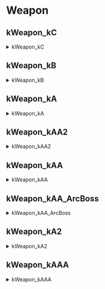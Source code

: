 # Weapon

## kWeapon_kC

<details><summary>kWeapon_kC</summary>

| Weapon | Icon |
| --- | --- |
| bow_start_001 | <img src='./Image/Icon/Item_128/Equip/Weapon/IT_P_Bow_00002.png' style='height:75px; width:auto;'> |
| sword2h_start_001 | <img src='./Image/Icon/Item_128/Equip/Weapon/IT_P_Sword2h_00037A.png' style='height:75px; width:auto;'> |
| crossbow_start_001 | <img src='./Image/Icon/Item_128/Equip/Weapon/IT_P_Crossbow_00001.png' style='height:75px; width:auto;'> |
| staff_start_001 | <img src='./Image/Icon/Item_128/Equip/Weapon/IT_P_Staff_00001.png' style='height:75px; width:auto;'> |
| dagger_start_001 | <img src='./Image/Icon/Item_128/Equip/Weapon/IT_P_Dagger_00007.png' style='height:75px; width:auto;'> |
| sword_start_001 | <img src='./Image/Icon/Item_128/Equip/Weapon/IT_P_Sword_00004.png' style='height:75px; width:auto;'> |
| wand_start_001 | <img src='./Image/Icon/Item_128/Equip/Weapon/IT_P_Wand_00001.png' style='height:75px; width:auto;'> |
| bow_c_t1_nomal_001 | <img src='./Image/Icon/Item_128/Equip/Weapon/IT_P_Bow_00001.png' style='height:75px; width:auto;'> |
| bow_c_t1_nomal_002 | <img src='./Image/Icon/Item_128/Equip/Weapon/IT_P_Bow_00001A.png' style='height:75px; width:auto;'> |
| bow_c_t1_nomal_003 | <img src='./Image/Icon/Item_128/Equip/Weapon/IT_P_Bow_00002A.png' style='height:75px; width:auto;'> |
| bow_c_t1_nomal_004 | <img src='./Image/Icon/Item_128/Equip/Weapon/IT_P_Bow_00002.png' style='height:75px; width:auto;'> |
| sword2h_c_t1_nomal_001 | <img src='./Image/Icon/Item_128/Equip/Weapon/IT_P_Sword2h_00001.png' style='height:75px; width:auto;'> |
| sword2h_c_t1_nomal_002 | <img src='./Image/Icon/Item_128/Equip/Weapon/IT_P_Sword2h_00003A.png' style='height:75px; width:auto;'> |
| sword2h_c_t1_nomal_003 | <img src='./Image/Icon/Item_128/Equip/Weapon/IT_P_Sword2h_00003.png' style='height:75px; width:auto;'> |
| sword2h_c_t1_nomal_004 | <img src='./Image/Icon/Item_128/Equip/Weapon/IT_P_Sword2h_00002.png' style='height:75px; width:auto;'> |
| crossbow_c_t1_nomal_001 | <img src='./Image/Icon/Item_128/Equip/Weapon/IT_P_Crossbow_00001.png' style='height:75px; width:auto;'> |
| crossbow_c_t1_nomal_002 | <img src='./Image/Icon/Item_128/Equip/Weapon/IT_P_Crossbow_00002.png' style='height:75px; width:auto;'> |
| crossbow_c_t1_nomal_003 | <img src='./Image/Icon/Item_128/Equip/Weapon/IT_P_Crossbow_00003.png' style='height:75px; width:auto;'> |
| crossbow_c_t1_nomal_004 | <img src='./Image/Icon/Item_128/Equip/Weapon/IT_P_Crossbow_00004.png' style='height:75px; width:auto;'> |
| staff_c_t1_nomal_001 | <img src='./Image/Icon/Item_128/Equip/Weapon/IT_P_Staff_00001.png' style='height:75px; width:auto;'> |
| staff_c_t1_nomal_002 | <img src='./Image/Icon/Item_128/Equip/Weapon/IT_P_Staff_00002.png' style='height:75px; width:auto;'> |
| staff_c_t1_nomal_003 | <img src='./Image/Icon/Item_128/Equip/Weapon/IT_P_Staff_00003.png' style='height:75px; width:auto;'> |
| staff_c_t1_nomal_004 | <img src='./Image/Icon/Item_128/Equip/Weapon/IT_P_Staff_00004.png' style='height:75px; width:auto;'> |
| dagger_c_t1_nomal_001 | <img src='./Image/Icon/Item_128/Equip/Weapon/IT_P_Dagger_00001.png' style='height:75px; width:auto;'> |
| dagger_c_t1_nomal_002 | <img src='./Image/Icon/Item_128/Equip/Weapon/IT_P_Dagger_00002.png' style='height:75px; width:auto;'> |
| dagger_c_t1_nomal_003 | <img src='./Image/Icon/Item_128/Equip/Weapon/IT_P_Dagger_00003.png' style='height:75px; width:auto;'> |
| dagger_c_t1_nomal_004 | <img src='./Image/Icon/Item_128/Equip/Weapon/IT_P_Dagger_00004.png' style='height:75px; width:auto;'> |
| sword_c_t1_nomal_001 | <img src='./Image/Icon/Item_128/Equip/Weapon/IT_P_Sword_00001.png' style='height:75px; width:auto;'> |
| sword_c_t1_nomal_002 | <img src='./Image/Icon/Item_128/Equip/Weapon/IT_P_Sword_00002.png' style='height:75px; width:auto;'> |
| sword_c_t1_nomal_003 | <img src='./Image/Icon/Item_128/Equip/Weapon/IT_P_Sword_00003.png' style='height:75px; width:auto;'> |
| sword_c_t1_nomal_004 | <img src='./Image/Icon/Item_128/Equip/Weapon/IT_P_Sword_00004.png' style='height:75px; width:auto;'> |
| wand_c_t1_nomal_001 | <img src='./Image/Icon/Item_128/Equip/Weapon/IT_P_Wand_00005.png' style='height:75px; width:auto;'> |
| wand_c_t1_nomal_002 | <img src='./Image/Icon/Item_128/Equip/Weapon/IT_P_Wand_00003.png' style='height:75px; width:auto;'> |
| wand_c_t1_nomal_003 | <img src='./Image/Icon/Item_128/Equip/Weapon/IT_P_Wand_00004.png' style='height:75px; width:auto;'> |
| wand_c_t1_nomal_004 | <img src='./Image/Icon/Item_128/Equip/Weapon/IT_P_Wand_00007.png' style='height:75px; width:auto;'> |
| Dummy_kC_Weapon | noIMG |
| spear_c_t1_normal_001 | <img src='./Image/Icon/Item_128/Equip/Weapon/IT_P_Spear_00002.png' style='height:75px; width:auto;'> |
| spear_c_t1_normal_002 | <img src='./Image/Icon/Item_128/Equip/Weapon/IT_P_Spear_00003.png' style='height:75px; width:auto;'> |
</details>

## kWeapon_kB

<details><summary>kWeapon_kB</summary>

| Weapon | Icon |
| --- | --- |
| bow_b_t1_nomal_001 | <img src='./Image/Icon/Item_128/Equip/Weapon/IT_P_Bow_00003.png' style='height:75px; width:auto;'> |
| bow_b_t1_nomal_002 | <img src='./Image/Icon/Item_128/Equip/Weapon/IT_P_Bow_00008.png' style='height:75px; width:auto;'> |
| bow_b_t1_nomal_003 | <img src='./Image/Icon/Item_128/Equip/Weapon/IT_P_Bow_00003A.png' style='height:75px; width:auto;'> |
| bow_b_t1_nomal_004 | <img src='./Image/Icon/Item_128/Equip/Weapon/IT_P_Bow_00006.png' style='height:75px; width:auto;'> |
| sword2h_b_t1_nomal_001 | <img src='./Image/Icon/Item_128/Equip/Weapon/IT_P_Sword2h_00026.png' style='height:75px; width:auto;'> |
| sword2h_b_t1_nomal_002 | <img src='./Image/Icon/Item_128/Equip/Weapon/IT_P_Sword2h_00004.png' style='height:75px; width:auto;'> |
| sword2h_b_t1_nomal_003 | <img src='./Image/Icon/Item_128/Equip/Weapon/IT_P_Sword2h_00023.png' style='height:75px; width:auto;'> |
| sword2h_b_t1_nomal_004 | <img src='./Image/Icon/Item_128/Equip/Weapon/IT_P_Sword2h_00006.png' style='height:75px; width:auto;'> |
| crossbow_b_t1_nomal_001 | <img src='./Image/Icon/Item_128/Equip/Weapon/IT_P_Crossbow_00007.png' style='height:75px; width:auto;'> |
| crossbow_b_t1_nomal_002 | <img src='./Image/Icon/Item_128/Equip/Weapon/IT_P_Crossbow_00006.png' style='height:75px; width:auto;'> |
| crossbow_b_t1_nomal_003 | <img src='./Image/Icon/Item_128/Equip/Weapon/IT_P_Crossbow_00005.png' style='height:75px; width:auto;'> |
| crossbow_b_t1_nomal_004 | <img src='./Image/Icon/Item_128/Equip/Weapon/IT_P_Crossbow_00010.png' style='height:75px; width:auto;'> |
| staff_b_t1_nomal_001 | <img src='./Image/Icon/Item_128/Equip/Weapon/IT_P_Staff_00008.png' style='height:75px; width:auto;'> |
| staff_b_t1_nomal_002 | <img src='./Image/Icon/Item_128/Equip/Weapon/IT_P_Staff_00026.png' style='height:75px; width:auto;'> |
| staff_b_t1_nomal_003 | <img src='./Image/Icon/Item_128/Equip/Weapon/IT_P_Staff_00025.png' style='height:75px; width:auto;'> |
| staff_b_t1_nomal_004 | <img src='./Image/Icon/Item_128/Equip/Weapon/IT_P_Staff_00012.png' style='height:75px; width:auto;'> |
| dagger_b_t1_nomal_001 | <img src='./Image/Icon/Item_128/Equip/Weapon/IT_P_Dagger_00005.png' style='height:75px; width:auto;'> |
| dagger_b_t1_nomal_002 | <img src='./Image/Icon/Item_128/Equip/Weapon/IT_P_Dagger_00006.png' style='height:75px; width:auto;'> |
| dagger_b_t1_nomal_003 | <img src='./Image/Icon/Item_128/Equip/Weapon/IT_P_Dagger_00007.png' style='height:75px; width:auto;'> |
| dagger_b_t1_nomal_004 | <img src='./Image/Icon/Item_128/Equip/Weapon/IT_P_Dagger_00008.png' style='height:75px; width:auto;'> |
| sword_b_t1_nomal_001 | <img src='./Image/Icon/Item_128/Equip/Weapon/IT_P_Sword_00010.png' style='height:75px; width:auto;'> |
| sword_b_t1_nomal_002 | <img src='./Image/Icon/Item_128/Equip/Weapon/IT_P_Sword_00007.png' style='height:75px; width:auto;'> |
| sword_b_t1_nomal_003 | <img src='./Image/Icon/Item_128/Equip/Weapon/IT_P_Sword_00008.png' style='height:75px; width:auto;'> |
| sword_b_t1_nomal_004 | <img src='./Image/Icon/Item_128/Equip/Weapon/IT_P_Sword_00021.png' style='height:75px; width:auto;'> |
| wand_b_t1_nomal_001 | <img src='./Image/Icon/Item_128/Equip/Weapon/IT_P_Wand_00001.png' style='height:75px; width:auto;'> |
| wand_b_t1_nomal_002 | <img src='./Image/Icon/Item_128/Equip/Weapon/IT_P_Wand_00008.png' style='height:75px; width:auto;'> |
| wand_b_t1_nomal_003 | <img src='./Image/Icon/Item_128/Equip/Weapon/IT_P_Wand_00002.png' style='height:75px; width:auto;'> |
| wand_b_t1_nomal_004 | <img src='./Image/Icon/Item_128/Equip/Weapon/IT_P_Wand_00006.png' style='height:75px; width:auto;'> |
| Dummy_kB_Weapon | noIMG |
| spear_b_t1_normal_001 | <img src='./Image/Icon/Item_128/Equip/Weapon/IT_P_Spear_00001.png' style='height:75px; width:auto;'> |
</details>

## kWeapon_kA

<details><summary>kWeapon_kA</summary>

| Weapon | Icon |
| --- | --- |
| bow_a_t1_construct_001 | <img src='./Image/Icon/Item_128/Equip/Weapon/IT_P_Bow_00006A.png' style='height:75px; width:auto;'> |
| bow_a_t1_undead_002 | <img src='./Image/Icon/Item_128/Equip/Weapon/IT_P_Bow_00014.png' style='height:75px; width:auto;'> |
| bow_a_t2_nomal_001 | <img src='./Image/Icon/Item_128/Equip/Weapon/IT_P_Bow_00007.png' style='height:75px; width:auto;'> |
| bow_a_t2_nomal_002 | <img src='./Image/Icon/Item_128/Equip/Weapon/IT_P_Bow_00005A.png' style='height:75px; width:auto;'> |
| bow_a_t3_beast_002 | <img src='./Image/Icon/Item_128/Equip/Weapon/IT_P_Bow_00012.png' style='height:75px; width:auto;'> |
| sword2h_a_t1_construct_001 | <img src='./Image/Icon/Item_128/Equip/Weapon/IT_P_Sword2h_00005.png' style='height:75px; width:auto;'> |
| sword2h_a_t1_undead_002 | <img src='./Image/Icon/Item_128/Equip/Weapon/IT_P_Sword2h_00026C.png' style='height:75px; width:auto;'> |
| sword2h_a_t2_nomal_001 | <img src='./Image/Icon/Item_128/Equip/Weapon/IT_P_Sword2h_00019.png' style='height:75px; width:auto;'> |
| sword2h_a_t2_nomal_004 | <img src='./Image/Icon/Item_128/Equip/Weapon/IT_P_Sword2h_00013.png' style='height:75px; width:auto;'> |
| sword2h_a_t3_mythicbeast_003 | <img src='./Image/Icon/Item_128/Equip/Weapon/IT_P_Sword2h_00012.png' style='height:75px; width:auto;'> |
| crossbow_a_t1_construct_001 | <img src='./Image/Icon/Item_128/Equip/Weapon/IT_P_Crossbow_00009A.png' style='height:75px; width:auto;'> |
| crossbow_a_t1_undead_002 | <img src='./Image/Icon/Item_128/Equip/Weapon/IT_P_Crossbow_00014.png' style='height:75px; width:auto;'> |
| crossbow_a_t2_nomal_001 | <img src='./Image/Icon/Item_128/Equip/Weapon/IT_P_Crossbow_00008B.png' style='height:75px; width:auto;'> |
| crossbow_a_t2_nomal_002 | <img src='./Image/Icon/Item_128/Equip/Weapon/IT_P_Crossbow_00006B.png' style='height:75px; width:auto;'> |
| crossbow_a_t2_nomal_004 | <img src='./Image/Icon/Item_128/Equip/Weapon/IT_P_Crossbow_00008A.png' style='height:75px; width:auto;'> |
| staff_a_t1_construct_001 | <img src='./Image/Icon/Item_128/Equip/Weapon/IT_P_Staff_00024.png' style='height:75px; width:auto;'> |
| staff_a_t1_undead_002 | <img src='./Image/Icon/Item_128/Equip/Weapon/IT_P_Staff_00020.png' style='height:75px; width:auto;'> |
| staff_a_t2_nomal_001 | <img src='./Image/Icon/Item_128/Equip/Weapon/IT_P_Staff_00021A.png' style='height:75px; width:auto;'> |
| staff_a_t2_nomal_002 | <img src='./Image/Icon/Item_128/Equip/Weapon/IT_P_Staff_00012A.png' style='height:75px; width:auto;'> |
| staff_a_t4_nomal_002 | <img src='./Image/Icon/Item_128/Equip/Weapon/IT_P_Staff_00015A.png' style='height:75px; width:auto;'> |
| dagger_a_t1_construct_001 | <img src='./Image/Icon/Item_128/Equip/Weapon/IT_P_Dagger_00016.png' style='height:75px; width:auto;'> |
| dagger_a_t1_undead_002 | <img src='./Image/Icon/Item_128/Equip/Weapon/IT_P_Dagger_00009.png' style='height:75px; width:auto;'> |
| dagger_a_t2_nomal_001 | <img src='./Image/Icon/Item_128/Equip/Weapon/IT_P_Dagger_00026.png' style='height:75px; width:auto;'> |
| dagger_a_t2_nomal_003 | <img src='./Image/Icon/Item_128/Equip/Weapon/IT_P_Dagger_00020.png' style='height:75px; width:auto;'> |
| dagger_a_t2_nomal_004 | <img src='./Image/Icon/Item_128/Equip/Weapon/IT_P_Dagger_00022.png' style='height:75px; width:auto;'> |
| sword_a_t1_construct_001 | <img src='./Image/Icon/Item_128/Equip/Weapon/IT_P_Sword_00022.png' style='height:75px; width:auto;'> |
| sword_a_t1_undead_002 | <img src='./Image/Icon/Item_128/Equip/Weapon/IT_P_Sword_00011.png' style='height:75px; width:auto;'> |
| sword_a_t2_nomal_002 | <img src='./Image/Icon/Item_128/Equip/Weapon/IT_P_Sword_00027.png' style='height:75px; width:auto;'> |
| sword_a_t2_nomal_003 | <img src='./Image/Icon/Item_128/Equip/Weapon/IT_P_Sword_00028.png' style='height:75px; width:auto;'> |
| sword_a_t2_nomal_004 | <img src='./Image/Icon/Item_128/Equip/Weapon/IT_P_Sword_00022A.png' style='height:75px; width:auto;'> |
| wand_a_t1_construct_001 | <img src='./Image/Icon/Item_128/Equip/Weapon/IT_P_Wand_00004A.png' style='height:75px; width:auto;'> |
| wand_a_t1_undead_002 | <img src='./Image/Icon/Item_128/Equip/Weapon/IT_P_Wand_00003A.png' style='height:75px; width:auto;'> |
| wand_a_t2_nomal_004 | <img src='./Image/Icon/Item_128/Equip/Weapon/IT_P_Wand_00007A.png' style='height:75px; width:auto;'> |
| wand_a_t3_Arthropod_001 | <img src='./Image/Icon/Item_128/Equip/Weapon/IT_P_Wand_00002A.png' style='height:75px; width:auto;'> |
| wand_a_t3_beast_002 | <img src='./Image/Icon/Item_128/Equip/Weapon/IT_P_Wand_00003B.png' style='height:75px; width:auto;'> |
| Dummy_kA_Weapon | noIMG |
| spear_a_t1_normal_000 | <img src='./Image/Icon/Item_128/Equip/Weapon/IT_P_Spear_00005.png' style='height:75px; width:auto;'> |
| spear_a_t1_normal_001 | <img src='./Image/Icon/Item_128/Equip/Weapon/IT_P_Spear_00006.png' style='height:75px; width:auto;'> |
| spear_a_t1_normal_002 | <img src='./Image/Icon/Item_128/Equip/Weapon/IT_P_Spear_00011.png' style='height:75px; width:auto;'> |
| spear_a_t1_normal_003 | <img src='./Image/Icon/Item_128/Equip/Weapon/IT_P_Spear_00008.png' style='height:75px; width:auto;'> |
</details>

## kWeapon_kAA2

<details><summary>kWeapon_kAA2</summary>

| Weapon | Icon |
| --- | --- |
| bow_a_t2_nomal_003 | <img src='./Image/Icon/Item_128/Equip/Weapon/IT_P_Bow_00011.png' style='height:75px; width:auto;'> |
| bow_a_t3_Arthropod_001 | <img src='./Image/Icon/Item_128/Equip/Weapon/IT_P_Bow_00007A.png' style='height:75px; width:auto;'> |
| bow_aa_t5_boss_003 | <img src='./Image/Icon/Item_128/Equip/Weapon/IT_P_Bow_00028.png' style='height:75px; width:auto;'> |
| bow_aa_t2_polymorph_001 | <img src='./Image/Icon/Item_128/Equip/Weapon/IT_P_Bow_00017.png' style='height:75px; width:auto;'> |
| sword2h_a_t2_nomal_002 | <img src='./Image/Icon/Item_128/Equip/Weapon/IT_P_Sword2h_00007.png' style='height:75px; width:auto;'> |
| sword2h_a_t2_nomal_003 | <img src='./Image/Icon/Item_128/Equip/Weapon/IT_P_Sword2h_00010.png' style='height:75px; width:auto;'> |
| sword2h_aa_t5_boss_003 | <img src='./Image/Icon/Item_128/Equip/Weapon/IT_P_Sword2h_00034.png' style='height:75px; width:auto;'> |
| crossbow_a_t2_nomal_003 | <img src='./Image/Icon/Item_128/Equip/Weapon/IT_P_Crossbow_00023.png' style='height:75px; width:auto;'> |
| crossbow_a_t3_Arthropod_001 | <img src='./Image/Icon/Item_128/Equip/Weapon/IT_P_Crossbow_00020.png' style='height:75px; width:auto;'> |
| crossbow_aa_t5_boss_003 | <img src='./Image/Icon/Item_128/Equip/Weapon/IT_P_Crossbow_00031.png' style='height:75px; width:auto;'> |
| crossbow_aa_t2_polymorph_002 | <img src='./Image/Icon/Item_128/Equip/Weapon/IT_P_Crossbow_00030.png' style='height:75px; width:auto;'> |
| staff_a_t2_nomal_003 | <img src='./Image/Icon/Item_128/Equip/Weapon/IT_P_Staff_00009.png' style='height:75px; width:auto;'> |
| staff_a_t2_nomal_004 | <img src='./Image/Icon/Item_128/Equip/Weapon/IT_P_Staff_00010.png' style='height:75px; width:auto;'> |
| staff_aa_t5_boss_003 | <img src='./Image/Icon/Item_128/Equip/Weapon/IT_P_staff_00036.png' style='height:75px; width:auto;'> |
| staff_aa_t2_polymorph_001 | <img src='./Image/Icon/Item_128/Equip/Weapon/IT_P_Staff_00018A.png' style='height:75px; width:auto;'> |
| dagger_a_t3_beast_002 | <img src='./Image/Icon/Item_128/Equip/Weapon/IT_P_Dagger_00027.png' style='height:75px; width:auto;'> |
| dagger_a_t4_nomal_001 | <img src='./Image/Icon/Item_128/Equip/Weapon/IT_P_Dagger_00017.png' style='height:75px; width:auto;'> |
| dagger_aa_t5_boss_003 | <img src='./Image/Icon/Item_128/Equip/Weapon/IT_P_Dagger_00034.png' style='height:75px; width:auto;'> |
| sword_a_t3_Arthropod_001 | <img src='./Image/Icon/Item_128/Equip/Weapon/IT_P_Sword_00017.png' style='height:75px; width:auto;'> |
| sword_a_t4_nomal_002 | <img src='./Image/Icon/Item_128/Equip/Weapon/IT_P_Sword_00016.png' style='height:75px; width:auto;'> |
| sword_aa_t5_boss_004 | <img src='./Image/Icon/Item_128/Equip/Weapon/IT_P_Sword_00038.png' style='height:75px; width:auto;'> |
| wand_a_t2_nomal_001 | <img src='./Image/Icon/Item_128/Equip/Weapon/IT_P_Wand_00002B.png' style='height:75px; width:auto;'> |
| wand_a_t2_nomal_003 | <img src='./Image/Icon/Item_128/Equip/Weapon/IT_P_Wand_00006A.png' style='height:75px; width:auto;'> |
| wand_aa_t5_boss_002 | <img src='./Image/Icon/Item_128/Equip/Weapon/IT_P_Wand_00017.png' style='height:75px; width:auto;'> |
| wand_aa_t2_polymorph_002 | <img src='./Image/Icon/Item_128/Equip/Weapon/IT_P_Wand_00015.png' style='height:75px; width:auto;'> |
| bow_aa_t1_normal_010 | <img src='./Image/Icon/Item_128/Equip/Weapon/IT_P_Bow_00010.png' style='height:75px; width:auto;'> |
| sword2h_aa_t1_beast_009 | <img src='./Image/Icon/Item_128/Equip/Weapon/IT_P_Sword2h_00014.png' style='height:75px; width:auto;'> |
| crossbow_aa_t1_normal_010 | <img src='./Image/Icon/Item_128/Equip/Weapon/IT_P_Crossbow_00018.png' style='height:75px; width:auto;'> |
| staff_aa_t1_beast_003 | <img src='./Image/Icon/Item_128/Equip/Weapon/IT_P_Staff_00017A.png' style='height:75px; width:auto;'> |
| staff_aa_t1_normal_009 | <img src='./Image/Icon/Item_128/Equip/Weapon/IT_P_Staff_00031.png' style='height:75px; width:auto;'> |
| dagger_aa_t1_normal_010 | <img src='./Image/Icon/Item_128/Equip/Weapon/IT_P_Dagger_00010.png' style='height:75px; width:auto;'> |
| sword_aa_t1_normal_009 | <img src='./Image/Icon/Item_128/Equip/Weapon/IT_P_Sword_00017A.png' style='height:75px; width:auto;'> |
| sword_aa_t1_normal_010 | <img src='./Image/Icon/Item_128/Equip/Weapon/IT_P_Sword_00010A.png' style='height:75px; width:auto;'> |
| wand_aa_t1_normal_009 | <img src='./Image/Icon/Item_128/Equip/Weapon/IT_P_Wand_00008B.png' style='height:75px; width:auto;'> |
| wand_aa_t1_normal_011 | <img src='./Image/Icon/Item_128/Equip/Weapon/IT_P_Wand_00003C.png' style='height:75px; width:auto;'> |
| bow_a_t1_normal_001 | <img src='./Image/Icon/Item_128/Equip/Weapon/IT_P_Bow_00049.png' style='height:75px; width:auto;'> |
| sword2h_a_t1_normal_001 | <img src='./Image/Icon/Item_128/Equip/Weapon/IT_P_Sword2h_00049.png' style='height:75px; width:auto;'> |
| crossbow_a_t1_normal_001 | <img src='./Image/Icon/Item_128/Equip/Weapon/IT_P_Crossbow_00049.png' style='height:75px; width:auto;'> |
| staff_a_t1_normal_001 | <img src='./Image/Icon/Item_128/Equip/Weapon/IT_P_Staff_00049.png' style='height:75px; width:auto;'> |
| dagger_a_t1_normal_001 | <img src='./Image/Icon/Item_128/Equip/Weapon/IT_P_Dagger_00049.png' style='height:75px; width:auto;'> |
| sword_a_t1_normal_001 | <img src='./Image/Icon/Item_128/Equip/Weapon/IT_P_Sword_00049.png' style='height:75px; width:auto;'> |
| wand_a_t1_normal_001 | <img src='./Image/Icon/Item_128/Equip/Weapon/IT_P_Wand_00049.png' style='height:75px; width:auto;'> |
| bow_aa_t2_boss_001 | <img src='./Image/Icon/Item_128/Equip/Weapon/IT_P_Bow_00051.png' style='height:75px; width:auto;'> |
| dagger_aa_t2_boss_002 | <img src='./Image/Icon/Item_128/Equip/Weapon/IT_P_Dagger_00051.png' style='height:75px; width:auto;'> |
| sword2h_aa_t2_boss_001 | <img src='./Image/Icon/Item_128/Equip/Weapon/IT_P_Sword2h_00050.png' style='height:75px; width:auto;'> |
| crossbow_aa_t2_boss_001 | <img src='./Image/Icon/Item_128/Equip/Weapon/IT_P_Crossbow_00050.png' style='height:75px; width:auto;'> |
| sword2h_aa_t2_boss_002 | <img src='./Image/Icon/Item_128/Equip/Weapon/IT_P_Sword2h_00052.png' style='height:75px; width:auto;'> |
| dagger_aa_t2_boss_001 | <img src='./Image/Icon/Item_128/Equip/Weapon/IT_P_Dagger_00052.png' style='height:75px; width:auto;'> |
| sword_aa_t2_boss_001 | <img src='./Image/Icon/Item_128/Equip/Weapon/IT_P_Sword_00052.png' style='height:75px; width:auto;'> |
| spear_aa2_t1_normal_001 | <img src='./Image/Icon/Item_128/Equip/Weapon/IT_P_Spear_00013.png' style='height:75px; width:auto;'> |
| spear_aa2_t1_normal_002 | <img src='./Image/Icon/Item_128/Equip/Weapon/IT_P_Spear_00030.png' style='height:75px; width:auto;'> |
| spear_aa2_t1_normal_003 | <img src='./Image/Icon/Item_128/Equip/Weapon/IT_P_Spear_00029.png' style='height:75px; width:auto;'> |
| spear_aa2_t1_normal_004 | <img src='./Image/Icon/Item_128/Equip/Weapon/IT_P_Spear_00027.png' style='height:75px; width:auto;'> |
| spear_aa2_t1_Arch_005 | <img src='./Image/Icon/Item_128/Equip/Weapon/IT_P_Spear_00026.png' style='height:75px; width:auto;'> |
| spear_aa2_t1_normal_006 | <img src='./Image/Icon/Item_128/Equip/Weapon/IT_P_Spear_00022.png' style='height:75px; width:auto;'> |
| spear_aa2_t1_normal_007 | <img src='./Image/Icon/Item_128/Equip/Weapon/IT_P_Spear_00024.png' style='height:75px; width:auto;'> |
| sword_aa_t2_polymorph_002 | <img src='./Image/Icon/Item_128/Equip/Weapon/IT_P_Sword_00034A.png' style='height:75px; width:auto;'> |
| spear_aa_t1_Arch_005 | <img src='./Image/Icon/Item_128/Equip/Weapon/IT_P_Spear_00018A.png' style='height:75px; width:auto;'> |
| crossbow_aa_t2_polymorph_003 | <img src='./Image/Icon/Item_128/Equip/Weapon/IT_P_Crossbow_00033A.png' style='height:75px; width:auto;'> |
| staff_aa_t1_nomal_009 | <img src='./Image/Icon/Item_128/Equip/Weapon/IT_P_Staff_00019A.png' style='height:75px; width:auto;'> |
| dagger_aa_t2_polymorph_002 | <img src='./Image/Icon/Item_128/Equip/Weapon/IT_P_Dagger_00035A.png' style='height:75px; width:auto;'> |
| wand_aa_t2_polymorph_003 | <img src='./Image/Icon/Item_128/Equip/Weapon/IT_P_Wand_00011A.png' style='height:75px; width:auto;'> |
| bow_aa_t1_nomal_009 | <img src='./Image/Icon/Item_128/Equip/Weapon/IT_P_Bow_00018A.png' style='height:75px; width:auto;'> |
| sword2h_aa_t2_polymorph_002 | <img src='./Image/Icon/Item_128/Equip/Weapon/IT_P_Sword2h_00036A.png' style='height:75px; width:auto;'> |
</details>

## kWeapon_kAA

<details><summary>kWeapon_kAA</summary>

| Weapon | Icon |
| --- | --- |
| bow_aa_t2_nomal_004 | noIMG |
| bow_aa_t3_mythicbeast_003 | <img src='./Image/Icon/Item_128/Equip/Weapon/IT_P_Bow_00033.png' style='height:75px; width:auto;'> |
| bow_aa_t5_boss_001 | <img src='./Image/Icon/Item_128/Equip/Weapon/IT_P_Bow_00034.png' style='height:75px; width:auto;'> |
| bow_aa_t5_boss_002 | <img src='./Image/Icon/Item_128/Equip/Weapon/IT_P_Bow_00032.png' style='height:75px; width:auto;'> |
| bow_aa_t1_nomal_001 | <img src='./Image/Icon/Item_128/Equip/Weapon/IT_P_Bow_00030.png' style='height:75px; width:auto;'> |
| bow_aa_t1_nomal_003 | <img src='./Image/Icon/Item_128/Equip/Weapon/IT_P_Bow_00020.png' style='height:75px; width:auto;'> |
| sword2h_aa_t4_nomal_001 | noIMG |
| sword2h_aa_t3_plant_004 | <img src='./Image/Icon/Item_128/Equip/Weapon/IT_P_Sword2h_00027.png' style='height:75px; width:auto;'> |
| sword2h_aa_t5_boss_001 | <img src='./Image/Icon/Item_128/Equip/Weapon/IT_P_Sword2h_00028.png' style='height:75px; width:auto;'> |
| sword2h_aa_t5_boss_002 | <img src='./Image/Icon/Item_128/Equip/Weapon/IT_P_Sword2h_00039.png' style='height:75px; width:auto;'> |
| sword2h_aa_t1_nomal_001 | <img src='./Image/Icon/Item_128/Equip/Weapon/IT_P_Sword2h_00031.png' style='height:75px; width:auto;'> |
| sword2h_aa_t1_nomal_003 | <img src='./Image/Icon/Item_128/Equip/Weapon/IT_P_Sword2h_00038.png' style='height:75px; width:auto;'> |
| sword2h_aa_t1_nomal_004 | <img src='./Image/Icon/Item_128/Equip/Weapon/IT_P_Sword2h_00018.png' style='height:75px; width:auto;'> |
| crossbow_aa_t3_mythicbeast_003 | noIMG |
| crossbow_aa_t5_boss_001 | <img src='./Image/Icon/Item_128/Equip/Weapon/IT_P_Crossbow_00035.png' style='height:75px; width:auto;'> |
| crossbow_aa_t5_boss_002 | <img src='./Image/Icon/Item_128/Equip/Weapon/IT_P_Crossbow_00034.png' style='height:75px; width:auto;'> |
| crossbow_aa_t1_nomal_001 | <img src='./Image/Icon/Item_128/Equip/Weapon/IT_P_Crossbow_00028.png' style='height:75px; width:auto;'> |
| crossbow_aa_t1_nomal_002 | <img src='./Image/Icon/Item_128/Equip/Weapon/IT_P_Crossbow_00017.png' style='height:75px; width:auto;'> |
| crossbow_aa_t1_nomal_003 | <img src='./Image/Icon/Item_128/Equip/Weapon/IT_P_Crossbow_00022.png' style='height:75px; width:auto;'> |
| staff_aa_t3_mythicbeast_003 | noIMG |
| staff_aa_t5_boss_001 | <img src='./Image/Icon/Item_128/Equip/Weapon/IT_P_Staff_00032.png' style='height:75px; width:auto;'> |
| staff_aa_t5_boss_002 | <img src='./Image/Icon/Item_128/Equip/Weapon/IT_P_Staff_00033.png' style='height:75px; width:auto;'> |
| staff_aa_t1_nomal_001 | <img src='./Image/Icon/Item_128/Equip/Weapon/IT_P_Staff_00016.png' style='height:75px; width:auto;'> |
| staff_aa_t1_nomal_002 | <img src='./Image/Icon/Item_128/Equip/Weapon/IT_P_Staff_00027.png' style='height:75px; width:auto;'> |
| staff_aa_t1_nomal_003 | <img src='./Image/Icon/Item_128/Equip/Weapon/IT_P_Staff_00028.png' style='height:75px; width:auto;'> |
| dagger_aa_t2_nomal_002 | noIMG |
| dagger_aa_t3_plant_004 | <img src='./Image/Icon/Item_128/Equip/Weapon/IT_P_Dagger_00038.png' style='height:75px; width:auto;'> |
| dagger_aa_t4_nomal_004 | <img src='./Image/Icon/Item_128/Equip/Weapon/IT_P_Dagger_00039.png' style='height:75px; width:auto;'> |
| dagger_aa_t5_boss_001 | <img src='./Image/Icon/Item_128/Equip/Weapon/IT_P_Dagger_00037.png' style='height:75px; width:auto;'> |
| dagger_aa_t5_boss_002 | <img src='./Image/Icon/Item_128/Equip/Weapon/IT_P_Dagger_00036.png' style='height:75px; width:auto;'> |
| dagger_aa_t1_nomal_003 | <img src='./Image/Icon/Item_128/Equip/Weapon/IT_P_Dagger_00013.png' style='height:75px; width:auto;'> |
| sword_aa_t2_nomal_001 | noIMG |
| sword_aa_t3_plant_004 | <img src='./Image/Icon/Item_128/Equip/Weapon/IT_P_Sword_00008A.png' style='height:75px; width:auto;'> |
| sword_aa_t5_boss_001 | <img src='./Image/Icon/Item_128/Equip/Weapon/IT_P_Sword_00026.png' style='height:75px; width:auto;'> |
| sword_aa_t5_boss_002 | <img src='./Image/Icon/Item_128/Equip/Weapon/IT_P_Sword_00035.png' style='height:75px; width:auto;'> |
| sword_aa_t1_nomal_001 | <img src='./Image/Icon/Item_128/Equip/Weapon/IT_P_Sword_00032.png' style='height:75px; width:auto;'> |
| sword_aa_t1_nomal_003 | <img src='./Image/Icon/Item_128/Equip/Weapon/IT_P_Sword_00033.png' style='height:75px; width:auto;'> |
| wand_aa_t3_mythicbeast_003 | noIMG |
| wand_aa_t5_boss_001 | <img src='./Image/Icon/Item_128/Equip/Weapon/IT_P_Wand_00013.png' style='height:75px; width:auto;'> |
| wand_aa_t5_boss_003 | <img src='./Image/Icon/Item_128/Equip/Weapon/IT_P_Wand_00014.png' style='height:75px; width:auto;'> |
| wand_aa_t5_boss_005 | <img src='./Image/Icon/Item_128/Equip/Weapon/IT_P_Wand_00012.png' style='height:75px; width:auto;'> |
| wand_aa_t1_nomal_002 | <img src='./Image/Icon/Item_128/Equip/Weapon/IT_P_Wand_00001C.png' style='height:75px; width:auto;'> |
| wand_aa_t1_nomal_004 | <img src='./Image/Icon/Item_128/Equip/Weapon/IT_P_Wand_00004C.png' style='height:75px; width:auto;'> |
| Dummy_kAA_Weapon | noIMG |
| Dummy_kAA2_Weapon | noIMG |
| spear_aa_t1_normal_000 | <img src='./Image/Icon/Item_128/Equip/Weapon/IT_P_Spear_00015.png' style='height:75px; width:auto;'> |
| spear_aa_t1_normal_001 | <img src='./Image/Icon/Item_128/Equip/Weapon/IT_P_Spear_00019.png' style='height:75px; width:auto;'> |
| spear_aa_t1_normal_002 | <img src='./Image/Icon/Item_128/Equip/Weapon/IT_P_Spear_00021.png' style='height:75px; width:auto;'> |
| spear_aa_t1_normal_003 | <img src='./Image/Icon/Item_128/Equip/Weapon/IT_P_Spear_00016.png' style='height:75px; width:auto;'> |
</details>

## kWeapon_kAA_ArcBoss

<details><summary>kWeapon_kAA_ArcBoss</summary>

| Weapon | Icon |
| --- | --- |
| bow_aa_t1_nomal_002 | <img src='./Image/Icon/Item_128/Equip/Weapon/IT_P_Bow_00018.png' style='height:75px; width:auto;'> |
| sword2h_aa_t2_polymorph_001 | <img src='./Image/Icon/Item_128/Equip/Weapon/IT_P_Sword2h_00036.png' style='height:75px; width:auto;'> |
| crossbow_aa_t2_polymorph_001 | <img src='./Image/Icon/Item_128/Equip/Weapon/IT_P_Crossbow_00033.png' style='height:75px; width:auto;'> |
| staff_aa_t1_nomal_004 | <img src='./Image/Icon/Item_128/Equip/Weapon/IT_P_Staff_00019.png' style='height:75px; width:auto;'> |
| dagger_aa_t2_polymorph_001 | <img src='./Image/Icon/Item_128/Equip/Weapon/IT_P_Dagger_00035.png' style='height:75px; width:auto;'> |
| sword_aa_t2_polymorph_001 | <img src='./Image/Icon/Item_128/Equip/Weapon/IT_P_Sword_00034.png' style='height:75px; width:auto;'> |
| wand_aa_t2_polymorph_001 | <img src='./Image/Icon/Item_128/Equip/Weapon/IT_P_Wand_00011.png' style='height:75px; width:auto;'> |
| spear_aa_t1_Arch_004 | <img src='./Image/Icon/Item_128/Equip/Weapon/IT_P_Spear_00018.png' style='height:75px; width:auto;'> |
</details>

## kWeapon_kA2

<details><summary>kWeapon_kA2</summary>

| Weapon | Icon |
| --- | --- |
| sword2h_a_t2_nomal_005 | <img src='./Image/Icon/Item_128/Equip/Weapon/IT_P_Sword2h_00013A.png' style='height:75px; width:auto;'> |
| sword_a_t2_nomal_005 | <img src='./Image/Icon/Item_128/Equip/Weapon/IT_P_Sword_00022B.png' style='height:75px; width:auto;'> |
| dagger_a_t2_nomal_005 | <img src='./Image/Icon/Item_128/Equip/Weapon/IT_P_Dagger_00022B.png' style='height:75px; width:auto;'> |
| crossbow_a_t2_nomal_005 | <img src='./Image/Icon/Item_128/Equip/Weapon/IT_P_Crossbow_00008D.png' style='height:75px; width:auto;'> |
| bow_a_t3_beast_003 | <img src='./Image/Icon/Item_128/Equip/Weapon/IT_P_Bow_00012B.png' style='height:75px; width:auto;'> |
| staff_a_t2_nomal_005 | <img src='./Image/Icon/Item_128/Equip/Weapon/IT_P_Staff_00012B.png' style='height:75px; width:auto;'> |
| wand_a_t3_Arthropod_002 | <img src='./Image/Icon/Item_128/Equip/Weapon/IT_P_Wand_00002D.png' style='height:75px; width:auto;'> |
| spear_a_t1_normal_004 | <img src='./Image/Icon/Item_128/Equip/Weapon/IT_P_Spear_00006A.png' style='height:75px; width:auto;'> |
| sword2h_a_t2_nomal_006 | <img src='./Image/Icon/Item_128/Equip/Weapon/IT_P_Sword2h_00019B.png' style='height:75px; width:auto;'> |
| sword_a_t2_nomal_006 | <img src='./Image/Icon/Item_128/Equip/Weapon/IT_P_Sword_00027A.png' style='height:75px; width:auto;'> |
| dagger_a_t2_nomal_006 | <img src='./Image/Icon/Item_128/Equip/Weapon/IT_P_Dagger_00026A.png' style='height:75px; width:auto;'> |
| crossbow_a_t2_nomal_006 | <img src='./Image/Icon/Item_128/Equip/Weapon/IT_P_Crossbow_00008E.png' style='height:75px; width:auto;'> |
| bow_a_t2_nomal_006 | <img src='./Image/Icon/Item_128/Equip/Weapon/IT_P_Bow_00007B.png' style='height:75px; width:auto;'> |
| staff_a_t2_nomal_006 | <img src='./Image/Icon/Item_128/Equip/Weapon/IT_P_Staff_00021B.png' style='height:75px; width:auto;'> |
| wand_a_t2_nomal_005 | <img src='./Image/Icon/Item_128/Equip/Weapon/IT_P_Wand_00007D.png' style='height:75px; width:auto;'> |
| spear_a_t1_normal_005 | <img src='./Image/Icon/Item_128/Equip/Weapon/IT_P_Spear_00005A.png' style='height:75px; width:auto;'> |
| sword2h_a_t2_nomal_006_event | <img src='./Image/Icon/Item_128/Equip/Weapon/IT_P_Sword2h_00019B.png' style='height:75px; width:auto;'> |
| sword_a_t2_nomal_006_event | <img src='./Image/Icon/Item_128/Equip/Weapon/IT_P_Sword_00027A.png' style='height:75px; width:auto;'> |
| dagger_a_t2_nomal_006_event | <img src='./Image/Icon/Item_128/Equip/Weapon/IT_P_Dagger_00026A.png' style='height:75px; width:auto;'> |
| crossbow_a_t2_nomal_006_event | <img src='./Image/Icon/Item_128/Equip/Weapon/IT_P_Crossbow_00008E.png' style='height:75px; width:auto;'> |
| bow_a_t2_nomal_006_event | <img src='./Image/Icon/Item_128/Equip/Weapon/IT_P_Bow_00007B.png' style='height:75px; width:auto;'> |
| staff_a_t2_nomal_006_event | <img src='./Image/Icon/Item_128/Equip/Weapon/IT_P_Staff_00021B.png' style='height:75px; width:auto;'> |
| wand_a_t2_nomal_005_event | <img src='./Image/Icon/Item_128/Equip/Weapon/IT_P_Wand_00007D.png' style='height:75px; width:auto;'> |
| spear_a_t1_normal_005_event | <img src='./Image/Icon/Item_128/Equip/Weapon/IT_P_Spear_00005A.png' style='height:75px; width:auto;'> |
</details>

## kWeapon_kAAA

<details><summary>kWeapon_kAAA</summary>

| Weapon | Icon |
| --- | --- |
| sword2h_aa_t2_raid_001 | <img src='./Image/Icon/Item_128/Equip/Weapon/IT_P_Sword2h_10001.png' style='height:75px; width:auto;'> |
| sword_aa_t2_raid_001 | <img src='./Image/Icon/Item_128/Equip/Weapon/IT_P_Sword_10002.png' style='height:75px; width:auto;'> |
| dagger_aa_t2_raid_001 | <img src='./Image/Icon/Item_128/Equip/Weapon/IT_P_Dagger_10001.png' style='height:75px; width:auto;'> |
| crossbow_aa_t2_raid_001 | <img src='./Image/Icon/Item_128/Equip/Weapon/IT_P_Crossbow_10001.png' style='height:75px; width:auto;'> |
| bow_aa_t2_raid_001 | <img src='./Image/Icon/Item_128/Equip/Weapon/IT_P_Bow_10001.png' style='height:75px; width:auto;'> |
| staff_aa_t2_raid_001 | <img src='./Image/Icon/Item_128/Equip/Weapon/IT_P_Staff_10002.png' style='height:75px; width:auto;'> |
| wand_aa_t2_raid_001 | <img src='./Image/Icon/Item_128/Equip/Weapon/IT_P_Wand_10002.png' style='height:75px; width:auto;'> |
| spear_aa_t2_raid_001 | <img src='./Image/Icon/Item_128/Equip/Weapon/IT_P_Spear_10001.png' style='height:75px; width:auto;'> |
</details>

